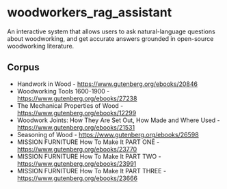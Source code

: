 # woodworkers_rag_assistant

An interactive system that allows users to ask natural-language questions about woodworking, and get accurate answers grounded in open-source woodworking literature.

## Corpus

- Handwork in Wood - https://www.gutenberg.org/ebooks/20846
- Woodworking Tools 1600-1900 - https://www.gutenberg.org/ebooks/27238
- The Mechanical Properties of Wood - https://www.gutenberg.org/ebooks/12299
- Woodwork Joints: How They Are Set Out, How Made and Where Used - https://www.gutenberg.org/ebooks/21531
- Seasoning of Wood - https://www.gutenberg.org/ebooks/26598
- MISSION FURNITURE How To Make It PART ONE - https://www.gutenberg.org/ebooks/23770
- MISSION FURNITURE How To Make It PART TWO - https://www.gutenberg.org/ebooks/23991
- MISSION FURNITURE How To Make It PART THREE - https://www.gutenberg.org/ebooks/23666
